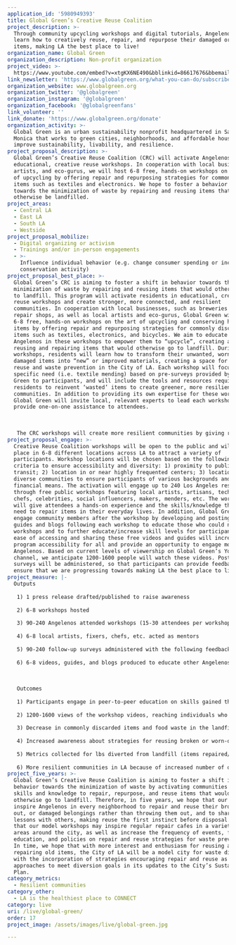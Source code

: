 ```yaml
---
application_id: '5980949393'
title: Global Green’s Creative Reuse Coalition
project_description: >-
  Through community upcycling workshops and digital tutorials, Angelenos will
  learn how to creatively reuse, repair, and repurpose their damaged or worn out
  items, making LA the best place to live!
organization_name: Global Green
organization_description: Non-profit organization
project_video: >-
  https://www.youtube.com/embed?v=xtgKX6NE490&bblinkid=86617676&bbemailid=6954359&bbejrid=569144438
link_newsletter: 'https://www.globalgreen.org/what-you-can-do/subscribe/'
organization_website: www.globalgreen.org
organization_twitter: '@globalgreen'
organization_instagram: '@globalgreen'
organization_facebook: '@globalgreenfans'
link_volunteer: ''
link_donate: 'https://www.globalgreen.org/donate'
organization_activity: >-
  Global Green is an urban sustainability nonprofit headquartered in Santa
  Monica that works to green cities, neighborhoods, and affordable housing to
  improve sustainability, livability, and resilience.
project_proposal_description: >-
  Global Green’s Creative Reuse Coalition (CRC) will activate Angelenos in
  educational, creative reuse workshops. In cooperation with local businesses,
  artists, and eco-gurus, we will host 6-8 free, hands-on workshops on the art
  of upcycling by offering repair and repurposing strategies for commonly wasted
  items such as textiles and electronics. We hope to foster a behavior shift
  towards the minimization of waste by repairing and reusing items that would
  otherwise be landfilled.
project_areas:
  - Central LA
  - East LA
  - South LA
  - Westside
project_proposal_mobilize:
  - Digital organizing or activism
  - Trainings and/or in-person engagements
  - >-
    Influence individual behavior (e.g. change consumer spending or increase
    conservation activity)
project_proposal_best_place: >-
  Global Green’s CRC is aiming to foster a shift in behavior towards the
  minimization of waste by repairing and reusing items that would otherwise go
  to landfill. This program will activate residents in educational, creative
  reuse workshops and create stronger, more connected, and resilient
  communities. In cooperation with local businesses, such as breweries and
  repair shops, as well as local artists and eco-gurus, Global Green will host
  6-8 free, hands-on workshops on the art of upcycling and conserving household
  items by offering repair and repurposing strategies for commonly discarded
  items such as textiles, electronics, and bicycles. We aim to educate up to 240
  Angelenos in these workshops to empower them to “upcycle”, creating a cycle of
  reusing and repairing items that would otherwise go to landfill. During the
  workshops, residents will learn how to transform their unwanted, worn out, or
  damaged items into “new” or improved materials, creating a space for creative
  reuse and waste prevention in the City of LA. Each workshop will focus on a
  specific need (i.e. textile mending) based on pre-surveys provided by Global
  Green to participants, and will include the tools and resources required for
  residents to reinvent ‘wasted’ items to create greener, more resilient
  communities. In addition to providing its own expertise for these workshops,
  Global Green will invite local, relevant experts to lead each workshop and
  provide one-on-one assistance to attendees.
   
    
   
   The CRC workshops will create more resilient communities by giving residents the ability to become more self-sufficient, resource-efficient, and cost-effective as they are enabled to utilize available resources to their fullest potential. Workshops will also give participants the opportunity to connect and engage with other community members, creating stronger communities that will be more resilient in the face of external issues. The goal is for residents to utilize the skills gained from the workshops in order to persistently upcycle and repair their commonly discarded items after the program; thus continuing to reuse the City’s existing resources and enforcing resilience within their communities. Residents will also be able to use the skills acquired in these workshops, combined with follow-up digital tutorial videos and blogs created by Global Green, to engage in peer-to-peer education with their family, friends, and neighbors, engaging the broader community in the activation and enabling more Angelenos to contribute to and benefit from a more sustainable LA. To this end, the long-term outcomes of increased reuse and repair of commonly worn out, broken, and discarded items in the City of LA will include increased waste prevention and diversion, reduced environmental health hazards, reduced stress on landfills, reduced costs for residents, and more, enabling residents to benefit from a more sustainable environment and making LA the best place to live.
project_proposal_engage: >-
  Creative Reuse Coalition workshops will be open to the public and will take
  place in 6-8 different locations across LA to attract a variety of
  participants. Workshop locations will be chosen based on the following
  criteria to ensure accessibility and diversity: 1) proximity to public
  transit; 2) location in or near highly frequented centers; 3) location near
  diverse communities to ensure participants of various backgrounds and
  financial means. The activation will engage up to 240 Los Angeles residents
  through free public workshops featuring local artists, artisans, technicians,
  chefs, celebrities, social influencers, makers, menders, etc. The workshops
  will give attendees a hands-on experience and the skills/knowledge that they
  need to repair items in their everyday lives. In addition, Global Green will
  engage community members after the workshop by developing and posting video
  guides and blogs following each workshop to educate those who could not attend
  workshops and to further educate/increase skill levels for participants. The
  ease of accessing and sharing these free videos and guides will increase
  program accessibility for all and provide an opportunity to engage more
  Angelenos. Based on current levels of viewership on Global Green’s Youtube
  channel, we anticipate 1200-1600 people will watch these videos. Post-workshop
  surveys will be administered, so that participants can provide feedback to
  ensure that we are progressing towards making LA the best place to live.
project_measure: |-
  Outputs
   
   1) 1 press release drafted/published to raise awareness 
   
   2) 6-8 workshops hosted
   
   3) 90-240 Angelenos attended workshops (15-30 attendees per workshop)
   
   4) 6-8 local artists, fixers, chefs, etc. acted as mentors
   
   5) 90-240 follow-up surveys administered with the following feedback: 80% of attendees thought the workshop was useful; 60% of people used their skills or would; 60% of people feel that they reduced their waste from attending the workshop
   
   6) 6-8 videos, guides, and blogs produced to educate other Angelenos about how to upcycle their broken or old materials and provide follow-up assistance for participants
   
   
   
   Outcomes
   
   1) Participants engage in peer-to-peer education on skills gained through workshop training; an estimated 225 - 600 people reached based on average of 2.5 people per household in California
   
   2) 1200-1600 views of the workshop videos, reaching individuals who did not attend the workshop and individuals who did attend but would like a reminder of what they learned
   
   3) Decrease in commonly discarded items and food waste in the landfill in LA
   
   4) Increased awareness about strategies for reusing broken or worn-out items among residents
   
   5) Metrics collected for lbs diverted from landfill (items repaired/ repurposed)
   
   6) More resilient communities in LA because of increased number of opportunities for individuals to engage with one another, be self-sufficient, and keep valuable resources out of the landfill
project_five_years: >-
  Global Green’s Creative Reuse Coalition is aiming to foster a shift in
  behavior towards the minimization of waste by activating communities with the
  skills and knowledge to repair, repurpose, and reuse items that would
  otherwise go to landfill. Therefore, in five years, we hope that our workshops
  inspire Angelenos in every neighborhood to repair and reuse their broken, worn
  out, or damaged belongings rather than throwing them out, and to share those
  lessons with others, making reuse the first instinct before disposal. We hope
  that our model workshops may inspire regular repair cafes in a variety of
  areas around the city, as well as increase the frequency of events, focus,
  education, and policies on repair and reuse strategies for waste prevention.
  In time, we hope that with more interest and enthusiasm for reusing and
  repairing old items, the City of LA will be a model city for waste diversion,
  with the incorporation of strategies encouraging repair and reuse as key
  approaches to meet diversion goals in its updates to the City’s Sustainability
  Plan.
category_metrics:
  - Resilient communities
category_other:
  - LA is the healthiest place to CONNECT
category: live
uri: /live/global-green/
order: 17
project_image: /assets/images/live/global-green.jpg

---
```

